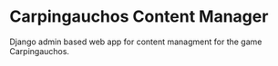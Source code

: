 # Carpingauchos Content Manager
Django admin based web app for content managment for the game Carpingauchos.
